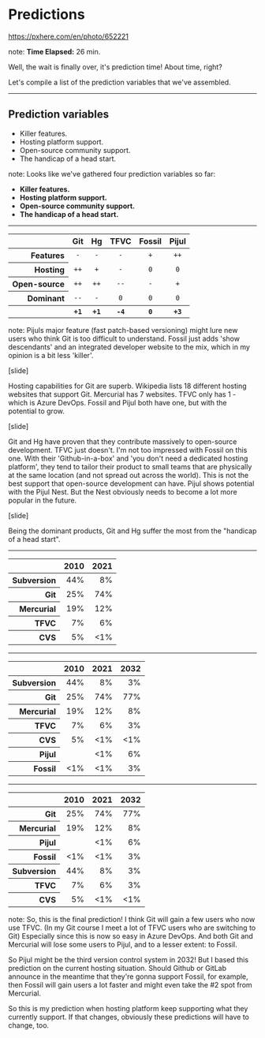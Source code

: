 <!-- .slide: data-background="img/background/usb-sticks.jpg" data-background-color="black" data-background-opacity="0.3"-->

# Predictions

<https://pxhere.com/en/photo/652221>  <!-- .element: class="attribution" -->

note: 
**Time Elapsed:** 26 min.

Well, the wait is finally over, it's prediction time!
About time, right?

Let's compile a list of the prediction variables that we've assembled. 

---

## Prediction variables

* Killer features. 
* Hosting platform support. 
* Open-source community support. 
* The handicap of a head start. 

note:
Looks like we've gathered four prediction variables so far:

* **Killer features.**
* **Hosting platform support.** 
* **Open-source community support.**
* **The handicap of a head start.**

---

<table>
    <thead>
        <tr>
            <th/>
            <th>Git</th>
            <th>Hg</th>
            <th>TFVC</th>
            <th>Fossil</th>
            <th>Pijul</th>
        </tr>
    </thead>
    <tbody>
        <tr>
            <th align="right">Features</th>
            <td align="center"><code>-</code></td>
            <td align="center"><code>-</code></td>
            <td align="center"><code>-</code></td>
            <td align="center"><code>+</code></td>
            <td align="center"><code>++</code></td>
        </tr>  
        <tr class="fragment">
            <th align="right">Hosting</th>
            <td align="center"><code>++</code></td>
            <td align="center"><code>+</code></td>
            <td align="center"><code>-</code></td>
            <td align="center"><code>0</code></td>
            <td align="center"><code>0</code></td>
        </tr>
        <tr class="fragment">
            <th align="right">Open-source</th>
            <td align="center"><code>++</code></td>
            <td align="center"><code>++</code></td>
            <td align="center"><code>--</code></td>
            <td align="center"><code>-</code></td>
            <td align="center"><code>+</code></td>
        </tr>
        <tr class="fragment">
            <th align="right">Dominant</th>
            <td align="center"><code>--</code></td>
            <td align="center"><code>-</code></td>
            <td align="center"><code>0</code></td>
            <td align="center"><code>0</code></td>
            <td align="center"><code>0</code></td>
        </tr>    
        <tr class="fragment">
            <th/>
            <th align="center"><code>+1</code></td>
            <th align="center"><code>+1</code></td>
            <th align="center"><code>-4</code></td>
            <th align="center"><code>0</code></td>
            <th align="center"><code>+3</code></td>
        </tr>              
    </tbody>
</table>

note:
Pijuls major feature (fast patch-based versioning) might lure new users who think Git is too difficult to understand.
Fossil just adds 'show descendants' and an integrated developer website to the mix, which in my opinion is a bit less 'killer'.

[slide]

Hosting capabilities for Git are superb. 
Wikipedia lists 18 different hosting websites that support Git.
Mercurial has 7 websites.
TFVC only has 1 - which is Azure DevOps.
Fossil and Pijul both have one, but with the potential to grow.

[slide]

Git and Hg have proven that they contribute massively to open-source development.
TFVC just doesn't.
I'm not too impressed with Fossil on this one.
With their 'Github-in-a-box' and 'you don't need a dedicated hosting platform', they tend to tailor their product to small teams that are physically at the same location (and not spread out across the world). 
This is not the best support that open-source development can have.
Pijul shows potential with the Pijul Nest. 
But the Nest obviously needs to become a lot more popular in the future.

[slide]

Being the dominant products, Git and Hg suffer the most from the "handicap of a head start".


---

<!-- .slide: data-auto-animate -->

<table data-id="predictions-animation">
    <thead>
        <tr>
            <th/>
            <th>2010</th>
            <th>2021</th>
        </tr>
    </thead>
    <tbody>
        <tr>
            <th align="right">Subversion</th>
            <td align="right">44%</td>
            <td align="right">8%</td>
        </tr>
        <tr>
            <th align="right">Git</th>
            <td align="right">25%</td>
            <td align="right">74%</td>
        </tr>
        <tr>
            <th align="right">Mercurial</th>
            <td align="right">19%</td>
            <td align="right">12%</td>
        </tr>  
        <tr>
            <th align="right">TFVC</th>
            <td align="right">7%</td>
            <td align="right">6%</td>
        </tr>
        <tr>
            <th align="right">CVS</th>
            <td align="right">5%</td>
            <td align="right">&lt;1%</td>
        </tr>      
    </tbody>
</table>

---

<!-- .slide: data-auto-animate -->

<table data-id="predictions-animation">
    <thead>
        <tr>
            <th/>
            <th>2010</th>
            <th>2021</th>
            <th>2032</th>
        </tr>
    </thead>
    <tbody>
        <tr>
            <th align="right">Subversion</th>
            <td align="right">44%</td>
            <td align="right">8%</td>
            <td align="right">3%</td>
        </tr>    
        <tr>
            <th align="right">Git</th>
            <td align="right">25%</td>
            <td align="right">74%</td>
            <td align="right">77%</td>
        </tr>
        <tr>
            <th align="right">Mercurial</th>
            <td align="right">19%</td>
            <td align="right">12%</td>
            <td align="right">8%</td>            
        </tr>
        <tr>
            <th align="right">TFVC</th>
            <td align="right">7%</td>
            <td align="right">6%</td>
            <td align="right">3%</td>
        </tr>
        <tr>
            <th align="right">CVS</th>
            <td align="right">5%</td>
            <td align="right">&lt;1%</td>
            <td align="right">&lt;1%</td>
        </tr>          
        <tr>
            <th align="right">Pijul</th>
            <td align="right"></td>
            <td align="right">&lt;1%</td>
            <td align="right">6%</td>            
        </tr>   
        <tr>
            <th align="right">Fossil</th>
            <td align="right">&lt;1%</td>
            <td align="right">&lt;1%</td>
            <td align="right">3%</td>            
        </tr>                 
    </tbody>
</table>

---

<!-- .slide: data-auto-animate -->

<table data-id="predictions-animation">
    <thead>
        <tr>
            <th/>
            <th>2010</th>
            <th>2021</th>
            <th>2032</th>
        </tr>
    </thead>
    <tbody>
        <tr>
            <th align="right">Git</th>
            <td align="right">25%</td>
            <td align="right">74%</td>
            <td align="right">77%</td>
        </tr>
        <tr>
            <th align="right">Mercurial</th>
            <td align="right">19%</td>
            <td align="right">12%</td>
            <td align="right">8%</td>            
        </tr>
        <tr>
            <th align="right">Pijul</th>
            <td align="right"></td>
            <td align="right">&lt;1%</td>
            <td align="right">6%</td>            
        </tr>   
        <tr>
            <th align="right">Fossil</th>
            <td align="right">&lt;1%</td>
            <td align="right">&lt;1%</td>
            <td align="right">3%</td>            
        </tr>             
        <tr>
            <th align="right">Subversion</th>
            <td align="right">44%</td>
            <td align="right">8%</td>
            <td align="right">3%</td>
        </tr>
        <tr>
            <th align="right">TFVC</th>
            <td align="right">7%</td>
            <td align="right">6%</td>
            <td align="right">3%</td>
        </tr>
        <tr>
            <th align="right">CVS</th>
            <td align="right">5%</td>
            <td align="right">&lt;1%</td>
            <td align="right">&lt;1%</td>
        </tr>      
    </tbody>
</table>

note:
So, this is the final prediction!
I think Git will gain a few users who now use TFVC.
(In my Git course I meet a lot of TFVC users who are switching to Git)
Especially since this is now so easy in Azure DevOps.
And both Git and Mercurial will lose some users to Pijul, and to a lesser extent: to Fossil.

So Pijul might be the third version control system in 2032!
But I based this prediction on the current hosting situation.
Should Github or GitLab announce in the meantime that they're gonna support Fossil, for example, then Fossil will gain users a lot faster and might even take the #2 spot from Mercurial.

So this is my prediction when hosting platform keep supporting what they currently support.
If that changes, obviously these predictions will have to change, too.
